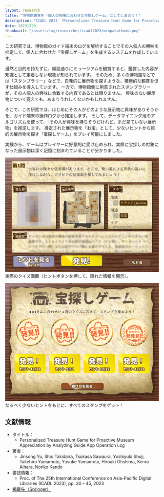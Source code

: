```yaml
---
layout: research
title: "博物館鑑賞を「個人の興味に合わせた宝探しゲーム」にしてしまおう！"
description: "ICADL 2023 「Personalized Treasure Hunt Game for Proactive Museum Appreciation by Analyzing Guide App Operation Log」"
date: 20231220
thumbnail: "/assets/img/researches/icadl2023/minpakuthumb.png"
---
```


この研究では、博物館のガイド端末のログを解析することでその人個人の興味を推定して、個人に合わせた「宝探しゲーム」を生成するシステムを作成しています。

漫然と目的を持たずに、順路通りにミュージアムを観賞すると、鑑賞した内容が知識として定着しない現象が知られています。
そのため、多くの博物館などでは「スタンプラリー」などで、自発的に展示物を探すような、積極的な観賞を促す仕組みを導入しています。
一方で、博物館側に用意されたスタンプラリーが、その人個人の興味に合致する内容であるとは限りません。
興味のない展示物について覚えても、あまりうれしくないかもしれません。

そこで、この研究では、はじめにその人がどのような展示物に興味がありそうかを、ガイド端末の操作ログから推定します。
そして、データマイニング用のアルゴリズムを使って、「その人が興味を持ちそうだけれど、まだ見ていない展示物」を推定します。
推定された展示物を「お宝」として、少ないヒントから目的の展示物を探す「宝探しゲーム」をプレイ可能にしました。

実験から、ゲームはプレイヤーに好意的に受け止められ、実際に宝探しの対象になった展示物は深く記憶に刻まれていることが分かりました。


![図](/assets/img/researches/icadl2023/hints.png "クイズ画面")
実際のクイズ画面（ヒントボタンを押して、隠れた情報を開示）。

![図](/assets/img/researches/icadl2023/stamps.png "スタンプ集め画面")
なるべく少ないヒントをもとに、すべてのスタンプをゲット！


## 文献情報
- タイトル：
    - Personalized Treasure Hunt Game for Proactive Museum Appreciation by Analyzing Guide App Operation Log
- 著者：
    - Jinsong Yu, Shio Takidaira, Tsukasa Sawaura, Yoshiyuki Shoji, Takehiro Yamamoto, Yusuke Yamamoto, Hiroaki Ohshima, Kenro Aihara, Noriko Kando
- 書誌情報：
    - Proc. of The 25th International Conference on Asia-Pacific Digital Libraries (ICADL 2023), pp. 30 – 45, 2023
- [掲載先（Springer）](https://doi.org/10.1007/978-981-99-8088-8_3)